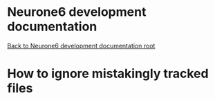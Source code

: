 # Neurone6 development documentation
[Back to Neurone6 development documentation root](../README.md)

# How to ignore mistakingly tracked files

